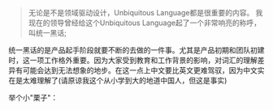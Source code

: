 > 无论是不是领域驱动设计，Unbiquitous Language都是很重要的内容。
> 我现在的领导曾经给这个Unbiquitous Language起了一个非常响亮的称呼，叫统一黑话;

统一黑话的是产品起手阶段就要不断的去做的一件事。尤其是产品初期和团队初建时，这一项工作格外重要。因为大家受到教育和工作背景的影响，对词汇的理解差异有可能会达到无法想象的地步。在这一点上中文要比英文更难驾驭，因为中文实在是太难理解了(请原谅我这个从小学到大的地道中国人，但这是事实)

举个小"栗子"：
 